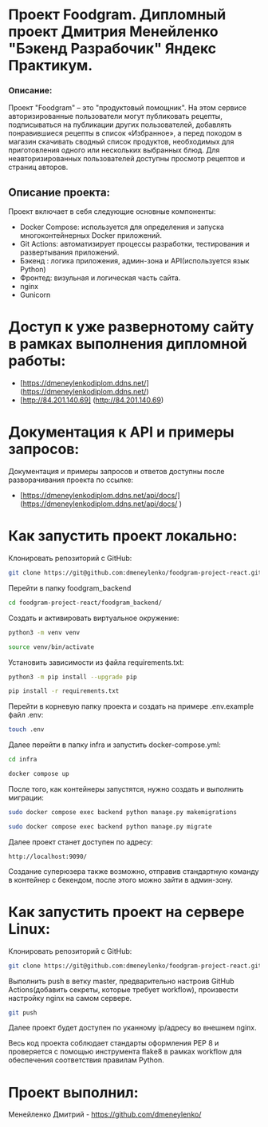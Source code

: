 # Проект Foodgram. Дипломный проект Дмитрия Менейленко "Бэкенд Разрабочик" Яндекс Практикум.

### Описание:
Проект "Foodgram" – это "продуктовый помощник". На этом сервисе авторизированные пользователи могут публиковать рецепты, подписываться на публикации других пользователей, добавлять понравившиеся рецепты в список «Избранное», а перед походом в магазин скачивать сводный список продуктов, необходимых для приготовления одного или нескольких выбранных блюд. Для неавторизированных пользователей доступны просмотр рецептов и страниц авторов.  

## Описание проекта:

Проект включает в себя следующие основные компоненты:

- Docker Compose: используется для определения и запуска многоконтейнерных Docker приложений.
- Git Actions: автоматизирует процессы разработки, тестирования и развертывания приложений.
- Бэкенд : логика приложения, админ-зона и API(используется язык Python)
- Фронтед: визульная и логическая часть сайта.
- nginx
- Gunicorn

# Доступ к уже развернотому сайту в рамках выполнения дипломной работы:
- [https://dmeneylenkodiplom.ddns.net/] (https://dmeneylenkodiplom.ddns.net/)
- [http://84.201.140.69] (http://84.201.140.69)

# Документация к API и примеры запросов:
Документация и примеры запросов и ответов доступны после разворачивания проекта по ссылке:
- [https://dmeneylenkodiplom.ddns.net/api/docs/] (https://dmeneylenkodiplom.ddns.net/api/docs/ )

# Как запустить проект локально:

Клонировать репозиторий c GitHub:
```sh
git clone https://git@github.com:dmeneylenko/foodgram-project-react.git
```
Перейти в папку foodgram_backend
```sh
cd foodgram-project-react/foodgram_backend/
```
Создать и активировать виртуальное окружение:
```sh
python3 -m venv venv
```
```sh
source venv/bin/activate
```
Установить зависимости из файла requirements.txt:
```sh
python3 -m pip install --upgrade pip
```
```sh
pip install -r requirements.txt
```
Перейти в корневую папку проекта и создать на примере .env.example файл .env:
```sh
touch .env
```
Далее перейти в папку infra и запустить docker-compose.yml:
```sh
cd infra
```
```sh
docker compose up
```
После того, как контейнеры запустятся, нужно создать и выполнить миграции:
```sh
sudo docker compose exec backend python manage.py makemigrations
```
```sh
sudo docker compose exec backend python manage.py migrate
```
Далее проект станет доступен по адресу:
```
http://localhost:9090/
```
Создание суперюзера также возможно, отправив стандартную команду в контейнер c бекендом, после этого можно зайти в админ-зону.

# Как запустить проект на сервере Linux:
Клонировать репозиторий c GitHub:
```sh
git clone https://git@github.com:dmeneylenko/foodgram-project-react.git
```
Выполнить push в ветку master, предварительно настроив GitHub Actions(добавить секреты, которые требует workflow), произвести настройку nginx на самом сервере.
```sh
git push
```
Далее проект будет доступен по уканному ip/адресу во внешнем nginx.

Весь код проекта соблюдает стандарты оформления PEP 8 и проверяется с помощью инструмента flake8 в рамках workflow для обеспечения соответствия правилам Python.

# Проект выполнил: 
Менейленко Дмитрий - https://github.com/dmeneylenko/
